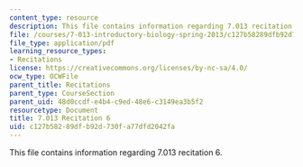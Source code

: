 ```yaml
---
content_type: resource
description: This file contains information regarding 7.013 recitation 6.
file: /courses/7-013-introductory-biology-spring-2013/c127b58289dfb92d730fa77dfd2042fa_MIT7_013S12_Recitation_6.pdf
file_type: application/pdf
learning_resource_types:
- Recitations
license: https://creativecommons.org/licenses/by-nc-sa/4.0/
ocw_type: OCWFile
parent_title: Recitations
parent_type: CourseSection
parent_uid: 48d0ccdf-e4b4-c9ed-48e6-c3149ea3b5f2
resourcetype: Document
title: 7.013 Recitation 6
uid: c127b582-89df-b92d-730f-a77dfd2042fa
---
```

This file contains information regarding 7.013 recitation 6.